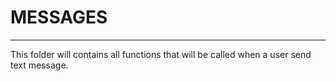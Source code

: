 # MESSAGES
__________

This folder will contains all functions that will be called when a user send text message.